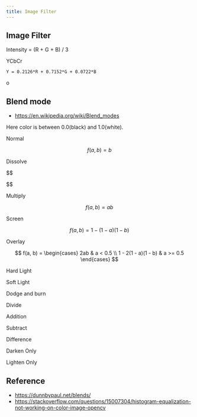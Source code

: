 ```yaml
---
title: Image Filter
---
```


## Image Filter


Intensity = (R + G + B) / 3

YCbCr

```
Y = 0.2126*R + 0.7152*G + 0.0722*B
```
o

## Blend mode
* https://en.wikipedia.org/wiki/Blend_modes

Here color is between 0.0(black) and 1.0(white).

Normal

$$
    f(a, b) = b
$$

Dissolve

$$
    
$$

Multiply

$$
    f(a, b) = ab
$$

Screen

$$
    f(a, b)
    =
    1 - (1 - a)(1 - b)
$$

Overlay

$$
    f(a, b)
    =
    \begin{cases}
        2ab
        &
        a < 0.5
        \\
        1 - 2(1 - a)(1 - b)
        &
        a >= 0.5
    \end{cases}
$$

Hard Light

Soft Light

Dodge and burn

Divide

Addition

Subtract

Difference

Darken Only

Lighten Only


## Reference
* https://dunnbypaul.net/blends/
* https://stackoverflow.com/questions/15007304/histogram-equalization-not-working-on-color-image-opencv
